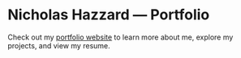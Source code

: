 # Nicholas Hazzard — Portfolio 

Check out my [portfolio website](https://nickhazzard13.github.io) to learn more about me, explore my projects, and view my resume.  
